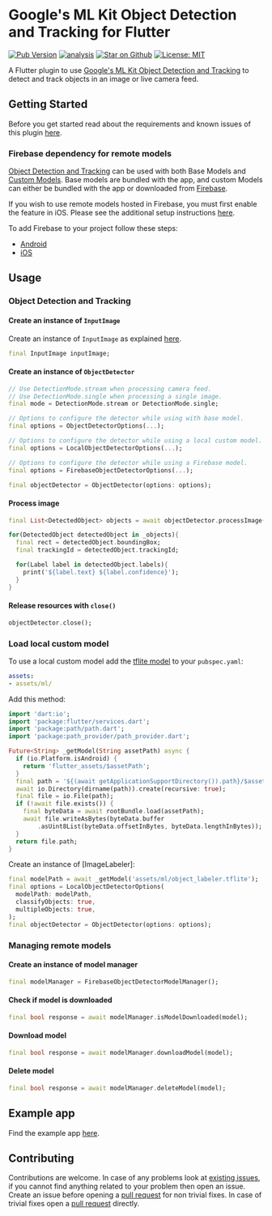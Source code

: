 # Google's ML Kit Object Detection and Tracking for Flutter

[![Pub Version](https://img.shields.io/pub/v/google_mlkit_object_detection)](https://pub.dev/packages/google_mlkit_object_detection)
[![analysis](https://github.com/block7code/plugin-ml-kit-google/actions/workflows/flutter.yml/badge.svg)](https://github.com/block7code/plugin-ml-kit-google/actions)
[![Star on Github](https://img.shields.io/github/stars/bharat-biradar/Google-Ml-Kit-plugin.svg?style=flat&logo=github&colorB=deeppink&label=stars)](https://github.com/block7code/plugin-ml-kit-google)
[![License: MIT](https://img.shields.io/badge/license-MIT-purple.svg)](https://opensource.org/licenses/MIT)

A Flutter plugin to use [Google's ML Kit Object Detection and Tracking](https://developers.google.com/ml-kit/vision/object-detection) to detect and track objects in an image or live camera feed.

## Getting Started

Before you get started read about the requirements and known issues of this plugin [here](https://github.com/block7code/plugin-ml-kit-google#requirements).

### Firebase dependency for remote models

[Object Detection and Tracking](https://developers.google.com/ml-kit/vision/object-detection) can be used with both Base Models and [Custom Models](https://developers.google.com/ml-kit/custom-models). Base models are bundled with the app, and custom Models can either be bundled with the app or downloaded from [Firebase](https://firebase.google.com/).

If you wish to use remote models hosted in Firebase, you must first enable the feature in iOS. Please see the additional setup instructions [here](https://github.com/block7code/plugin-ml-kit-google/tree/master#firebase-dependency-custom-models).

To add Firebase to your project follow these steps:

- [Android](https://firebase.google.com/docs/android/setup)
- [iOS](https://firebase.google.com/docs/ios/setup)

## Usage

### Object Detection and Tracking

#### Create an instance of `InputImage`

Create an instance of `InputImage` as explained [here](https://github.com/block7code/plugin-ml-kit-google/tree/master/packages/google_mlkit_commons#creating-an-inputimage).

```dart
final InputImage inputImage;
```

#### Create an instance of `ObjectDetector`

```dart
// Use DetectionMode.stream when processing camera feed.
// Use DetectionMode.single when processing a single image.
final mode = DetectionMode.stream or DetectionMode.single;

// Options to configure the detector while using with base model.
final options = ObjectDetectorOptions(...);

// Options to configure the detector while using a local custom model.
final options = LocalObjectDetectorOptions(...);

// Options to configure the detector while using a Firebase model.
final options = FirebaseObjectDetectorOptions(...);

final objectDetector = ObjectDetector(options: options);
```

#### Process image

```dart
final List<DetectedObject> objects = await objectDetector.processImage(inputImage);

for(DetectedObject detectedObject in _objects){
  final rect = detectedObject.boundingBox;
  final trackingId = detectedObject.trackingId;

  for(Label label in detectedObject.labels){
    print('${label.text} ${label.confidence}');
  }
}
```

#### Release resources with `close()`

```dart
objectDetector.close();
```

### Load local custom model

To use a local custom model add the [tflite model](https://www.tensorflow.org/lite) to your `pubspec.yaml`:

```yaml
assets:
- assets/ml/
```

Add this method:

```dart
import 'dart:io';
import 'package:flutter/services.dart';
import 'package:path/path.dart';
import 'package:path_provider/path_provider.dart';

Future<String> _getModel(String assetPath) async {
  if (io.Platform.isAndroid) {
    return 'flutter_assets/$assetPath';
  }
  final path = '${(await getApplicationSupportDirectory()).path}/$assetPath';
  await io.Directory(dirname(path)).create(recursive: true);
  final file = io.File(path);
  if (!await file.exists()) {
    final byteData = await rootBundle.load(assetPath);
    await file.writeAsBytes(byteData.buffer
        .asUint8List(byteData.offsetInBytes, byteData.lengthInBytes));
  }
  return file.path;
}
```

Create an instance of [ImageLabeler]:

```dart
final modelPath = await _getModel('assets/ml/object_labeler.tflite');
final options = LocalObjectDetectorOptions(
  modelPath: modelPath,
  classifyObjects: true,
  multipleObjects: true,
);
final objectDetector = ObjectDetector(options: options);
```

### Managing remote models

#### Create an instance of model manager

```dart
final modelManager = FirebaseObjectDetectorModelManager();
```

#### Check if model is downloaded

```dart
final bool response = await modelManager.isModelDownloaded(model);
```

#### Download model

```dart
final bool response = await modelManager.downloadModel(model);
```

#### Delete model

```dart
final bool response = await modelManager.deleteModel(model);
```

## Example app

Find the example app [here](https://github.com/block7code/plugin-ml-kit-google/tree/master/packages/google_ml_kit/example).

## Contributing

Contributions are welcome.
In case of any problems look at [existing issues](https://github.com/block7code/plugin-ml-kit-google/issues), if you cannot find anything related to your problem then open an issue.
Create an issue before opening a [pull request](https://github.com/block7code/plugin-ml-kit-google/pulls) for non trivial fixes.
In case of trivial fixes open a [pull request](https://github.com/block7code/plugin-ml-kit-google/pulls) directly.
